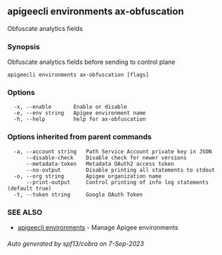 ## apigeecli environments ax-obfuscation

Obfuscate analytics fields

### Synopsis

Obfuscate analytics fields before sending to control plane

```
apigeecli environments ax-obfuscation [flags]
```

### Options

```
  -x, --enable       Enable or disable
  -e, --env string   Apigee environment name
  -h, --help         help for ax-obfuscation
```

### Options inherited from parent commands

```
  -a, --account string   Path Service Account private key in JSON
      --disable-check    Disable check for newer versions
      --metadata-token   Metadata OAuth2 access token
      --no-output        Disable printing all statements to stdout
  -o, --org string       Apigee organization name
      --print-output     Control printing of info log statements (default true)
  -t, --token string     Google OAuth Token
```

### SEE ALSO

* [apigeecli environments](apigeecli_environments.md)	 - Manage Apigee environments

###### Auto generated by spf13/cobra on 7-Sep-2023
